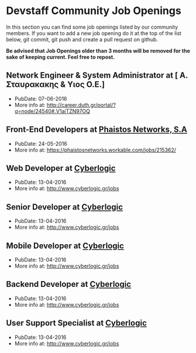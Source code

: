 # Devstaff Community Job Openings

In this section you can find some job openings listed by our community members. If you want to add a new job opening do it at the top of the list below, git commit, git push and create a pull request on github.

__Be advised that Job Openings older than 3 months will be removed for the sake of keeping current. Feel free to repost.__

## Network Engineer & System Administrator at [ Α. Σταυρακακης & Υιος Ο.Ε.]
* PubDate: 07-06-2016
* More info at: http://career.duth.gr/portal/?q=node/24540#.V1aiTZN97OQ

## Front-End Developers at [Phaistos Networks, S.A](http://phaistosnetworks.gr/)
* PubDate: 24-05-2016
* More info at: https://phaistosnetworks.workable.com/jobs/215362/

## Web Developer at [Cyberlogic](http://www.cyberlogic.gr/)
* PubDate: 13-04-2016
* More info at: http://www.cyberlogic.gr/jobs

## Senior Developer at [Cyberlogic](http://www.cyberlogic.gr/)
* PubDate: 13-04-2016
* More info at: http://www.cyberlogic.gr/jobs

## Mobile Developer at [Cyberlogic](http://www.cyberlogic.gr/)
* PubDate: 13-04-2016
* More info at: http://www.cyberlogic.gr/jobs

## Backend Developer at [Cyberlogic](http://www.cyberlogic.gr/)
* PubDate: 13-04-2016
* More info at: http://www.cyberlogic.gr/jobs

## User Support Specialist at [Cyberlogic](http://www.cyberlogic.gr/)
* PubDate: 13-04-2016
* More info at: http://www.cyberlogic.gr/jobs
